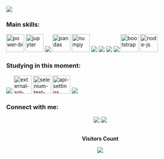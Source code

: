 
<div>
  <img src="https://i.postimg.cc/138j2Ycw/C-pia-de-Dani-Martine.gif"></img>
</div>
<h3>Main skills:</h3>
<div align="start">
  <img width="48" height="48" src="https://img.icons8.com/color/48/power-bi.png" alt="power-bi"/>
  <img width="48" height="48" src="https://img.icons8.com/fluency/48/jupyter.png" alt="jupyter"/>
  <img src="https://img.icons8.com/fluency/48/000000/python.png"/>
  <img width="48" height="48" src="https://img.icons8.com/color/48/pandas.png" alt="pandas"/>
  <img width="48" height="48" src="https://img.icons8.com/color/48/numpy.png" alt="numpy"/>
  <img src="https://img.icons8.com/color/48/null/visual-studio-code-2019.png"/>
  <img src="https://img.icons8.com/color/48/000000/html-5--v1.png"/>
  <img src="https://img.icons8.com/color/48/000000/css3.png"/>
  <img src="https://img.icons8.com/color/48/000000/javascript--v1.png"/> 
  <img width="48" height="48" src="https://img.icons8.com/color/48/bootstrap.png" alt="bootstrap"/>
  <img width="48" height="48" src="https://img.icons8.com/fluency/48/node-js.png" alt="node-js"/>
 </div>
 <h3>Studying in this moment:</h3>
 <div>
 <img src="https://img.icons8.com/ios-filled/50/228BE6/c-plus-plus-logo.png"/>
 <img width="48" height="48" src="https://img.icons8.com/external-flat-juicy-fish/48/external-sql-coding-and-development-flat-flat-juicy-fish.png" alt="external-sql-coding-and-development-flat-flat-juicy-fish"/>
   <img width="48" height="48" src="https://img.icons8.com/stickers/48/selenium-test-automation.png" alt="selenium-test-automation"/>
  <img width="48" height="48" src="https://img.icons8.com/color/48/api-settings.png" alt="api-settings"/>
  <img src="https://img.icons8.com/fluency/48/null/node-js.png"/>
 </div>
 <h3>Connect with me:</h3>
 <div align="center">
 <a href = "mailto:lucasdvini01@gmail.com"><img src="https://img.shields.io/badge/-Gmail-%23333?style=for-the-badge&logo=gmail&logoColor=white" target="_blank"></a>
  <a href="https://www.linkedin.com/in/lucas-vinicius-ds/" target="_blank"><img src="https://img.shields.io/badge/-LinkedIn-%230077B5?style=for-the-badge&logo=linkedin&logoColor=white" target="_blank"></a>
 </div>
<footer>
<div align="center">
<br><p align="centre"><b>Visitors Count</b></p>  
<p align="center"><img align="center" src="https://profile-counter.glitch.me/{Lvinidevs}/count.svg" /></p> 
<br>
</div>
</footer>

